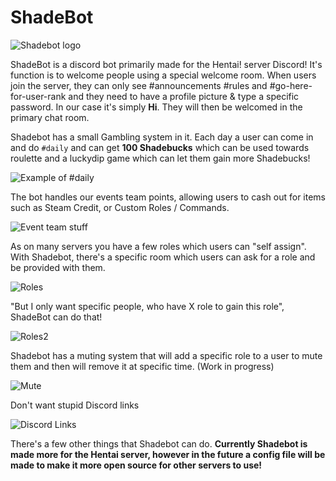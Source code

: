 # ShadeBot
![Shadebot logo](https://alipoodle.me/i/96NdQ.png)

ShadeBot is a discord bot primarily made for the Hentai! server Discord! It's function is to welcome people using a special welcome room. When users join the server, they can only see #announcements #rules and #go-here-for-user-rank and they need to have a profile picture &  type a specific password. In our case it's simply **Hi**. They will then be welcomed in the primary chat room.

Shadebot has a small Gambling system in it. Each day a user can come in and do ``#daily`` and can get **100 Shadebucks** which can be used towards roulette and a luckydip game which can let them gain more Shadebucks!

![Example of #daily](https://alipoodle.me/i/DRSuJ.png)

The bot  handles our events team points, allowing users to cash out for items such as Steam Credit, or Custom Roles / Commands.

![Event team stuff](https://alipoodle.me/i/LhIC2.png)

As on many servers you have a few roles which users can "self assign". With Shadebot, there's a specific room which users can ask for a role and be provided with them.

![Roles](https://alipoodle.me/i/EzlLX.png)

"But I only want specific people, who have X role to gain this role", ShadeBot can do that!

![Roles2](https://alipoodle.me/i/r8V2H.png)

Shadebot has a muting system that will add a specific role to a user to mute them and then will remove it at specific time. (Work in progress)

![Mute](https://alipoodle.me/i/PoFad.png)

Don't want stupid Discord links

![Discord Links](https://alipoodle.me/i/AjDof.png)

There's a few other things that Shadebot can do.
**Currently Shadebot is made more for the Hentai server, however in the future a config file will be made to make it more open source for other servers to use!**
